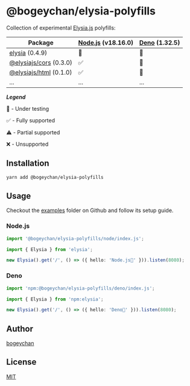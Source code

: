 # @bogeychan/elysia-polyfills

Collection of experimental [Elysia.js](https://elysiajs.com) polyfills:

| Package                                            | [Node.js](https://nodejs.org) (v18.16.0) | [Deno](https://deno.land) (1.32.5) |
| -------------------------------------------------- | ---------------------------------------- | ---------------------------------- |
| [elysia](https://npmjs.com/package/elysia) (0.4.9) | 🔬                                       | 🔬                                 |
| [@elysiajs/cors](https://www.npmjs.com/package/@elysiajs/cors) (0.3.0)                                                | ✅                                      | 🔬                                |
| [@elysiajs/html](https://www.npmjs.com/package/@elysiajs/html) (0.1.0)                                               | ✅                                      | 🔬                                |
| ...                                                | ...                                      | ...                                |

**_Legend_**

🔬 - Under testing

✅ - Fully supported

⚠️ - Partial supported

❌ - Unsupported

## Installation

```bash
yarn add @bogeychan/elysia-polyfills
```

## Usage

Checkout the [examples](./examples) folder on Github and follow its setup guide.

### Node.js

```ts
import '@bogeychan/elysia-polyfills/node/index.js';

import { Elysia } from 'elysia';

new Elysia().get('/', () => ({ hello: 'Node.js👋' })).listen(8080);
```

### Deno

```ts
import 'npm:@bogeychan/elysia-polyfills/deno/index.js';

import { Elysia } from 'npm:elysia';

new Elysia().get('/', () => ({ hello: 'Deno👋' })).listen(8080);
```

## Author

[bogeychan](https://github.com/bogeychan)

## License

[MIT](LICENSE)

